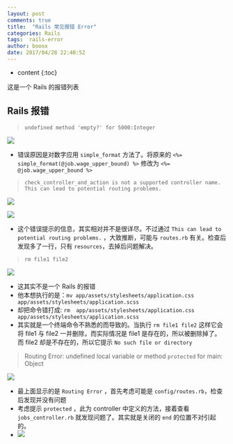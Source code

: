 ```yaml
---
layout: post
comments: true
title:  "Rails 常见报错 Error"
categories: Rails
tags:  rails-error
author: booox
date: 2017/04/28 22:40:52
---
```


* content
{:toc}

这是一个 Rails 的报错列表





## Rails 报错

> `undefined method 'empty?' for 5000:Integer`

![]({{site.url}}/images/empty-5000-integer.png)

  * 错误原因是对数字应用 `simple_format` 方法了。将原来的 `<%= simple_format(@job.wage_upper_bound) %>` 修改为 `<%= @job.wage_upper_bound %>`


> `check_controller_and_action is not a supported controller name. This can lead to potential routing problems.`

![]({{site.url}}/images/potential-routing-problems-1.png)

![]({{site.url}}/images/potential-routing-problems-2.png)

  * 这个错误提示的信息，其实相对并不是很详尽。不过通过 `This can lead to potential routing problems.` ，大致推断，可能与 `routes.rb` 有关。检查后发现多了一行，只有 `resources`，去掉后问题解决。


>  `rm file1 file2`

![]({{site.url}}/images/rm-file1-file2.png)

  * 这其实不是一个 Rails 的报错
  * 他本想执行的是：`mv app/assets/stylesheets/application.css app/assets/stylesheets/application.scss`
  * 却把命令错打成: `rm  app/assets/stylesheets/application.css app/assets/stylesheets/application.scss`
  * 其实就是一个终端命令不熟悉的而导致的。当执行 `rm file1 file2` 这样它会将 file1 与 file2 一并删除，而实际情况是 file1 是存在的，所以被删除掉了。而 file2 却是不存在的，所以它提示 `No such file or directory`

> Routing Error: undefined local variable or method `protected` for main: Object

![]({{site.url}}/images/undefined-protected-1.png)

  * 最上面显示的是 `Routing Error` ，首先考虑可能是 `config/routes.rb`，检查后发现并没有问题
  * 考虑提示 `protected` ，此为 controller 中定义的方法，接着查看 `jobs_controller.rb` 就发现问题了。其实就是关闭的 `end` 的位置不对引起的。
  * ![]({{site.url}}/images/undefined-protected-2.png)


  
